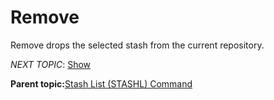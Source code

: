 # Remove

Remove drops the selected stash from the current repository.

*NEXT TOPIC*: [Show](r_show.md)

**Parent topic:**[Stash List \(STASHL\) Command](r_stash_list.md)


